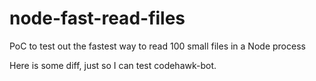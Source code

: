 # node-fast-read-files
PoC to test out the fastest way to read 100 small files in a Node process

Here is some diff, just so I can test codehawk-bot.
